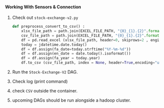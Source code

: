 #### Working With Sensors & Connection



1. Check out  `stock-exchange-v2.py`

   ```python
   def preprocess_convert_to_csv() :
       xlsx_file_path = path.join(EXCEL_FILE_PATH, "{0}_{1}.{2}".format(EXCEL_FILE_NAME, date.today().strftime("%Y_%m_%d"),EXCEL_FILE_EXT_XLSX))
       csv_file_path = path.join(EXCEL_FILE_PATH, "{0}_{1}.{2}".format(EXCEL_FILE_NAME, date.today().strftime("%Y_%m_%d"),EXCEL_FILE_EXT_CSV))
       df = pd.read_excel (xlsx_file_path, header=0, skiprows=2 , engine='openpyxl')
       today = jdatetime.date.today()
       df = df.assign(fa_date=today.strftime("%Y-%m-%d"))
       df = df.assign(en_date = date.today().isoformat())
       df = df.assign(fa_year = today.year)
       df.to_csv (csv_file_path, index = None, header=True,encoding="utf-8")
   
   ```

   

2. Run the `Stock-Exchange-V2` DAG. 

3. Check log (print command)

4. check `CSV` outside the container.

5. upcoming DAGs should be run alongside a hadoop cluster.

   

    
